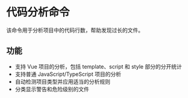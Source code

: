# 代码分析命令

该命令用于分析项目中的代码行数，帮助发现过长的文件。

## 功能

-   支持 Vue 项目的分析，包括 template、script 和 style 部分的分开统计
-   支持普通 JavaScript/TypeScript 项目的分析
-   自动检测项目类型并应用适当的分析规则
-   分类显示警告和危险级别的文件
